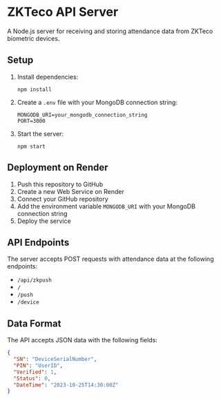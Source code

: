 # ZKTeco API Server

A Node.js server for receiving and storing attendance data from ZKTeco biometric devices.

## Setup

1. Install dependencies:
   ```
   npm install
   ```

2. Create a `.env` file with your MongoDB connection string:
   ```
   MONGODB_URI=your_mongodb_connection_string
   PORT=3000
   ```

3. Start the server:
   ```
   npm start
   ```

## Deployment on Render

1. Push this repository to GitHub
2. Create a new Web Service on Render
3. Connect your GitHub repository
4. Add the environment variable `MONGODB_URI` with your MongoDB connection string
5. Deploy the service

## API Endpoints

The server accepts POST requests with attendance data at the following endpoints:
- `/api/zkpush`
- `/`
- `/push`
- `/device`

## Data Format

The API accepts JSON data with the following fields:
```json
{
  "SN": "DeviceSerialNumber",
  "PIN": "UserID",
  "Verified": 1,
  "Status": 0,
  "DateTime": "2023-10-25T14:30:00Z"
}
```